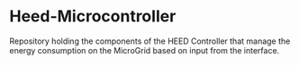 # Heed-Microcontroller
Repository holding the components of the HEED Controller  that manage the energy consumption on the MicroGrid based on input from the interface.
